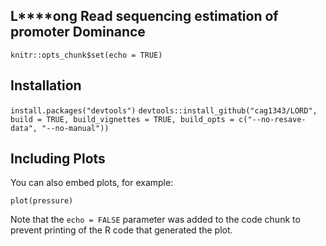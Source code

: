 **L****o**ng **R**ead sequencing estimation of promoter **D**ominance
-------


```{r setup, include=FALSE}
knitr::opts_chunk$set(echo = TRUE)
```

## Installation 

```install.packages("devtools")```
```devtools::install_github("cag1343/LORD", build = TRUE, build_vignettes = TRUE, build_opts = c("--no-resave-data", "--no-manual"))```

## Including Plots

You can also embed plots, for example:

```{r pressure, echo=FALSE}
plot(pressure)
```

Note that the `echo = FALSE` parameter was added to the code chunk to prevent printing of the R code that generated the plot.
